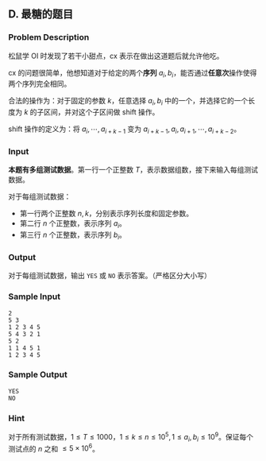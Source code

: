## D. 最糖的题目

### Problem Description

松鼠学 OI 时发现了若干小甜点，cx 表示在做出这道题后就允许他吃。

cx 的问题很简单，他想知道对于给定的两个**序列** $a_i, b_i$，能否通过**任意次**操作使得两个序列完全相同。

合法的操作为：对于固定的参数 $k$，任意选择 $a_i, b_i$ 中的一个，并选择它的一个长度为 $k$ 的子区间，并对这个子区间做 shift 操作。

shift 操作的定义为：将 $a_i, \cdots, a_{i+k-1}$ 变为 $a_{i+k-1}, a_i, a_{i+1},\cdots, a_{i+k-2}$。

### Input

**本题有多组测试数据**。第一行一个正整数 $T$，表示数据组数，接下来输入每组测试数据。

对于每组测试数据：
- 第一行两个正整数 $n,k$，分别表示序列长度和固定参数。
- 第二行 $n$ 个正整数，表示序列 $a_i$。
- 第三行 $n$ 个正整数，表示序列 $b_i$。

### Output

对于每组测试数据，输出 `YES` 或 `NO` 表示答案。（严格区分大小写）

### Sample Input

```plain
2
5 3
1 2 3 4 5
5 4 3 2 1
5 2
1 1 4 5 1
1 2 3 4 5
```

### Sample Output

```plain
YES
NO
```

### Hint

对于所有测试数据，$1\leq T\leq 1000$，$1\leq k\leq n\leq 10^5, 1\leq a_i,b_i\leq 10^9$。保证每个测试点的 $n$ 之和 $\leq 5\times 10^6$。


